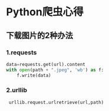 # Python爬虫心得
## 下载图片的2种办法
### 1.requests
```python
data=requests.get(url).content
with open(path + ".jpeg", 'wb') as f:
    f.write(data)
```
### 2.urllib
` urllib.request.urlretrieve(url,path)`
